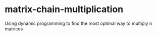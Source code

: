 # matrix-chain-multiplication
Using dynamic programming to find the most optimal way to multiply n matrices

